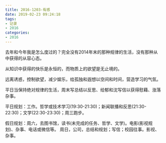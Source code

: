 ```yaml
---
title: 2016-1203-有感
date: 2019-02-23 09:24:18
tags:
- 记录
- 2016
categories:
- 2016
---
```


去年和今年我是怎么度过的？完全没有2014年末的那种规律的生活，没有那种从中获得的从容心态。 

从知识中获得的快乐是永恒的，而物质上的欲望是无止境的。 

远离诱惑，控制欲望，减少娱乐，给孤独和遐想以空间和时间，营造学习的气氛。 

平日当保持绝对规律的生活，周末写总结以反思、给郁和沈写信以获得慰藉、涨落杂事。 

平日规划：工作。哲学或技术学习(19:30-21:30)；新闻联播和反思(21:30-22:30)；文学(22:30-23:30)；周三跑步。 

假日规划：周六，去图书馆，读书(未完成的任务、哲学、文学)。电影(影视规划)、杂事、电话或微信等。 周日，公司，总结和规划；写信；校园往事。影视、杂事。 
